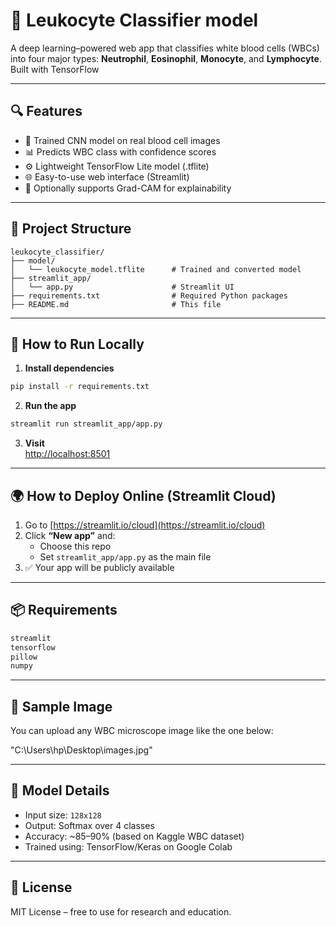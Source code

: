 # 🧬 Leukocyte Classifier model

A deep learning–powered web app that classifies white blood cells (WBCs) into four major types: **Neutrophil**, **Eosinophil**, **Monocyte**, and **Lymphocyte**.  
Built with TensorFlow

---

## 🔍 Features

- 🧠 Trained CNN model on real blood cell images
- 📊 Predicts WBC class with confidence scores
- ⚙️ Lightweight TensorFlow Lite model (.tflite)
- 🌐 Easy-to-use web interface (Streamlit)
- 🧾 Optionally supports Grad-CAM for explainability

---

## 📁 Project Structure

```
leukocyte_classifier/
├── model/
│   └── leukocyte_model.tflite      # Trained and converted model
├── streamlit_app/
│   └── app.py                      # Streamlit UI
├── requirements.txt                # Required Python packages
├── README.md                       # This file
```

---

## 🚀 How to Run Locally

1. **Install dependencies**
```bash
pip install -r requirements.txt
```

2. **Run the app**
```bash
streamlit run streamlit_app/app.py
```

3. **Visit**  
[http://localhost:8501](http://localhost:8501)

---

## 🌍 How to Deploy Online (Streamlit Cloud)

1. Go to [https://streamlit.io/cloud](https://streamlit.io/cloud)
2. Click **“New app”** and:
   - Choose this repo
   - Set `streamlit_app/app.py` as the main file
3. ✅ Your app will be publicly available

---

## 📦 Requirements

```txt
streamlit
tensorflow
pillow
numpy
```

---

## 🧪 Sample Image

You can upload any WBC microscope image like the one below:

"C:\Users\hp\Desktop\images.jpg"


---

## 🧠 Model Details

- Input size: `128x128`
- Output: Softmax over 4 classes
- Accuracy: ~85–90% (based on Kaggle WBC dataset)
- Trained using: TensorFlow/Keras on Google Colab

---


## 📜 License

MIT License – free to use for research and education.
